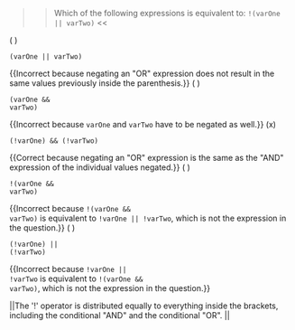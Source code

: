 >>Which of the following expressions is equivalent to:
<code>!(varOne &#124;&#124; varTwo)</code> <<

( ) <pre><code>(varOne || varTwo)</code></pre> {{Incorrect because negating an "OR" expression does not result in the same values previously inside the parenthesis.}}
( ) <pre><code>(varOne &amp;&amp; varTwo)</code></pre> {{Incorrect because <code>varOne</code> and <code>varTwo</code> have to be negated as well.}}
(x) <pre><code>(!varOne) &amp;&amp; (!varTwo)</code></pre> {{Correct because negating an "OR" expression is the same as the "AND" expression of the individual values negated.}}
( ) <pre><code>!(varOne &amp;&amp; varTwo)</code></pre> {{Incorrect because <code>!(varOne &amp;&amp; varTwo)</code> is equivalent to <code>!varOne || !varTwo</code>, which is not the expression in the question.}}
( ) <pre><code>(!varOne) || (!varTwo)</code></pre> {{Incorrect because <code>!varOne || !varTwo</code> is equivalent to <code>!(varOne &amp;&amp; varTwo)</code>, which is not the expression in the question.}}

||The '!' operator is distributed equally to everything inside the brackets, including the conditional "AND" and the conditional "OR". ||
